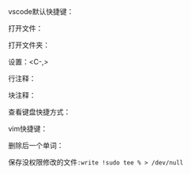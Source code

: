 vscode默认快捷键：

打开文件：<C-o>

打开文件夹：<C-k><C-o>

设置：<C-,>

行注释：<C-/>

块注释：<C-S-a>

查看键盘快捷方式：<C-k><C-s>



vim快捷键：

删除后一个单词：<C-w>

保存没权限修改的文件`:write !sudo tee % > /dev/null `
